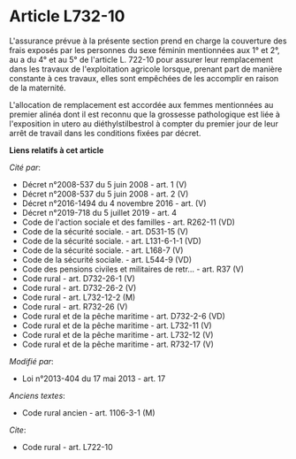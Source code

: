 # Article L732-10

L'assurance prévue à la présente section prend en charge la couverture des frais exposés par les personnes du sexe féminin
mentionnées aux 1° et 2°, au a du 4° et au 5° de l'article L. 722-10 pour assurer leur remplacement dans les travaux de
l'exploitation agricole lorsque, prenant part de manière constante à ces travaux, elles sont empêchées de les accomplir en
raison de la maternité.

L'allocation de remplacement est accordée aux femmes mentionnées au premier alinéa dont il est reconnu que la grossesse
pathologique est liée à l'exposition in utero au diéthylstilbestrol à compter du premier jour de leur arrêt de travail dans
les conditions fixées par décret.

**Liens relatifs à cet article**

_Cité par_:

  - Décret n°2008-537 du 5 juin 2008 - art. 1 (V)
  - Décret n°2008-537 du 5 juin 2008 - art. 2 (V)
  - Décret n°2016-1494 du 4 novembre 2016 - art. (V)
  - Décret n°2019-718 du 5 juillet 2019 - art. 4
  - Code de l'action sociale et des familles - art. R262-11 (VD)
  - Code de la sécurité sociale. - art. D531-15 (V)
  - Code de la sécurité sociale. - art. L131-6-1-1 (VD)
  - Code de la sécurité sociale. - art. L168-7 (V)
  - Code de la sécurité sociale. - art. L544-9 (VD)
  - Code des pensions civiles et militaires de retr... - art. R37 (V)
  - Code rural - art. D732-26-1 (V)
  - Code rural - art. D732-26-2 (V)
  - Code rural - art. L732-12-2 (M)
  - Code rural - art. R732-26 (V)
  - Code rural et de la pêche maritime - art. D732-2-6 (VD)
  - Code rural et de la pêche maritime - art. L732-11 (V)
  - Code rural et de la pêche maritime - art. L732-12 (V)
  - Code rural et de la pêche maritime - art. R732-17 (V)

_Modifié par_:

  - Loi n°2013-404 du 17 mai 2013 - art. 17

_Anciens textes_:

  - Code rural ancien - art. 1106-3-1 (M)

_Cite_:

  - Code rural - art. L722-10

